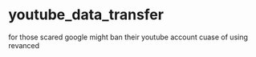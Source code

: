 # youtube_data_transfer
for those scared google might ban their youtube account cuase of using revanced 
